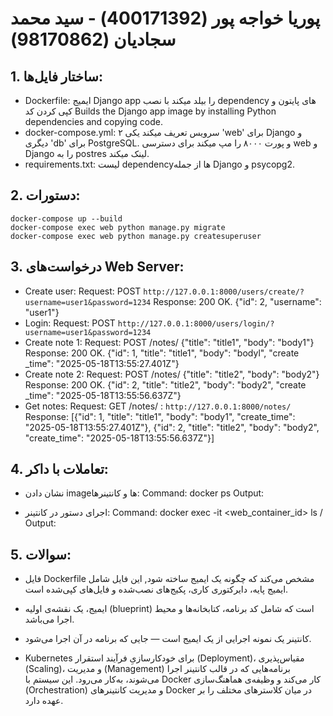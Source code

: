 #  پوریا خواجه پور (400171392) - سید محمد سجادیان (98170862)


## 1. ساختار فایل‌ها:
- Dockerfile: ایمیج Django app را بیلد میکند با نصب dependency های پایتون و کپی کردن کد
Builds the Django app image by installing Python dependencies and copying code.
- docker-compose.yml: ۲ سرویس تعریف میکند یکی 'web' برای Django و دیگری 'db' برای PostgreSQL. و پورت ۸۰۰۰ را مپ میکند برای دسترسی web و Django را به postres لینک میکند.
- requirements.txt: لیست dependencyها از جمله  Django و psycopg2.

## 2. دستورات:
```
docker-compose up --build
docker-compose exec web python manage.py migrate
docker-compose exec web python manage.py createsuperuser
```


## 3. درخواست‌های Web Server:
- Create user:
  Request: POST `http://127.0.0.1:8000/users/create/?username=user1&password=1234`
  Response: 200 OK. {"id": 2, "username": "user1"}
- Login:
  Request: POST `http://127.0.0.1:8000/users/login/?username=user1&password=1234`
- Create note 1:
  Request: POST /notes/ {"title": "title1", "body": "body1"}
  Response: 200 OK. {"id": 1, "title": "title1", "body": "bodyl", "create _time": "2025-05-18T13:55:27.401Z"}
- Create note 2:
  Request: POST /notes/ {"title": "title2", "body": "body2"}
  Response: 200 OK. {"id": 2, "title": "title2", "body": "body2", "create _time": "2025-05-18T13:55:56.637Z"}
- Get notes:
  Request: GET /notes/ : `http://127.0.0.1:8000/notes/`
  Response: [{"id": 1, "title": "title1", "body": "body1", "create_time": "2025-05-18T13:55:27.401Z"}, {"id": 2, "title": "title2", "body": "body2", "create_time": "2025-05-18T13:55:56.637Z"}]

## 4. تعاملات با داکر:
- نشان دادن imageها و کانتینر‌ها:
  Command: docker ps
  Output: <list of running containers>

- اجرای دستور در کانتینر:
  Command: docker exec -it <web_container_id> ls /
  Output: <list of root directory files>

## 5. سوالات:
- فایل Dockerfile مشخص می‌کند که چگونه یک ایمیج ساخته شود, این فایل شامل ایمیج پایه، دایرکتوری کاری، پکیج‌های نصب‌شده و فایل‌های کپی‌شده است.
- ایمیج، یک نقشه‌ی اولیه (blueprint) است که شامل کد برنامه، کتابخانه‌ها و محیط اجرا می‌باشد.
- کانتینر یک نمونه اجرایی از یک ایمیج است — جایی که برنامه در آن اجرا می‌شود.

- Kubernetes برای خودکارسازیِ فرآیند استقرار (Deployment)، مقیاس‌پذیری (Scaling)، و مدیریت (Management) برنامه‌هایی که در قالب کانتینر اجرا می‌شوند، به‌کار می‌رود. این سیستم با Docker کار می‌کند و وظیفه‌ی هماهنگ‌سازی (Orchestration) و مدیریت کانتینرهای Docker در میان کلاسترهای مختلف را بر عهده دارد.
